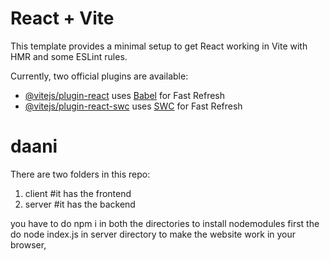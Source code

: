 # React + Vite

This template provides a minimal setup to get React working in Vite with HMR and some ESLint rules.

Currently, two official plugins are available:

- [@vitejs/plugin-react](https://github.com/vitejs/vite-plugin-react/blob/main/packages/plugin-react/README.md) uses [Babel](https://babeljs.io/) for Fast Refresh
- [@vitejs/plugin-react-swc](https://github.com/vitejs/vite-plugin-react-swc) uses [SWC](https://swc.rs/) for Fast Refresh


# daani

There are two folders in this repo:
  1) client #it has the frontend
  2) server #it has the backend

you have to do 
npm i
in both the directories to install nodemodules first
the do node index.js in server directory to make the website work in your browser,